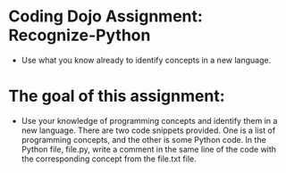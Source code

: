 # Coding Dojo Assignment: Recognize-Python

* Use what you know already to identify concepts in a new language.

# The goal of this assignment:
* Use your knowledge of programming concepts and identify them in a new language.  There are two code snippets provided.  One is a list of programming concepts, and the other is some Python code.  In the Python file, file.py, write a comment in the same line of the code with the corresponding concept from the file.txt file.
